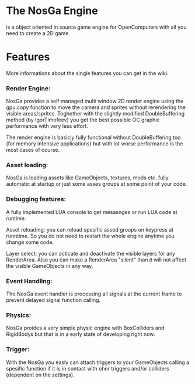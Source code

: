 # The NosGa Engine
is a object oriented in source game engine for OpenComputers with all you need to create a 2D game.

# Features

More informations about the single features you can get in the wiki.

### Render Engine:
NosGa provides a self managed multi window 2D render engine using the gpu.copy function to move the camera and sprites without rerendering the visible areas/sprites.
Toghether with the slightly modified DoubleBuffering method (by IgorTimofeev) you get the best possible OC graphic performance with very less effort.
		
The render engine is basicly fully functional without DoubleBuffering too (for memory intensive applications) but with lot worse performance is the most cases of course.
	
### Asset loading:
NosGa is loading assets like GameObjects, textures, mods etc. fully automatic at startup or just some asses groups at some point of your code.
	
### Debugging features:
A fully implemented LUA console to get mesasnges or run LUA code at runtime.

Asset reloading: you can reload spesific assed groups on keypress at runntime.
So you do not need to restart the whole engine anytime you change some code.

Layer select: you can acticate and deactivate the visible layers for any RenderArea.
Also you can make a RenderArea "silent" than it will not affect the visible GameObjects in any way.
	
### Event Handling:
The NosGa event handler is processing all signals at the current frame to prevent delayed signal function calling.
	
### Physics:
NosGa proides a very simple physic engine with BoxColliders and RigidBodys but that is in a early state of developing right now.
	
### Trigger:
With the NosGa you easly can attach triggers to your GameObjects calling a spesific function if it is in contact with oher triggers and/or colliders (dependent on the settings).
